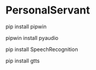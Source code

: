 # PersonalServant

pip install pipwin

pipwin install pyaudio

pip install  SpeechRecognition

pip install gtts
